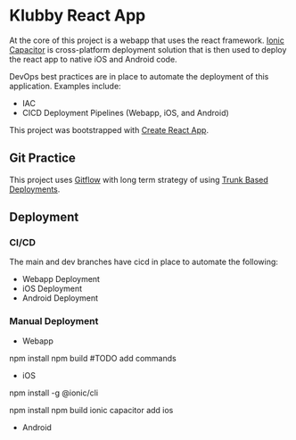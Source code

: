 # Klubby React App

At the core of this project is a webapp that uses the react framework. [Ionic Capacitor](https://capacitorjs.com/) is cross-platform deployment solution that is then used to deploy the react app to native iOS and Android code.

DevOps best practices are in place to automate the deployment of this application. Examples include:
- IAC
- CICD Deployment Pipelines (Webapp, iOS, and Android)

This project was bootstrapped with [Create React App](https://github.com/facebook/create-react-app).

## Git Practice

This project uses [Gitflow](https://www.atlassian.com/git/tutorials/comparing-workflows/gitflow-workflow) with long term strategy of using [Trunk Based Deployments](https://trunkbaseddevelopment.com/).

## Deployment 

### CI/CD
The main and dev branches have cicd in place to automate the following:

- Webapp Deployment
- iOS Deployment
- Android Deployment

### Manual Deployment

- Webapp

npm install
npm build
#TODO add commands


- iOS

npm install -g @ionic/cli

npm install
npm build
ionic capacitor add ios



- Android